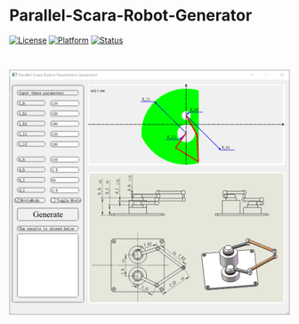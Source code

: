 # Parallel-Scara-Robot-Generator

[![License](https://img.shields.io/badge/License-GPL%202.0-green.svg)](https://opensource.org/licenses/Apache-2.0)
[![Platform](https://img.shields.io/badge/Qt%205.14-Mingw64-yellow.svg)](<>)
[![Status](https://img.shields.io/badge/Staus-Processing-blue.svg)](<>)

<br>

![demo1](https://github.com/ShieldQiQi/Parallel-Scara-Robot-Generator/blob/main/image/Demo.png)